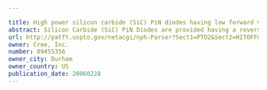 ```yaml
---

title: High power silicon carbide (SiC) PiN diodes having low forward voltage drops
abstract: Silicon Carbide (SiC) PiN Diodes are provided having a reverse blocking voltage (V) from about 3.0 kV to about 10.0 kV and a forward voltage (V) of less than about 4.3 V.
url: http://patft.uspto.gov/netacgi/nph-Parser?Sect1=PTO2&Sect2=HITOFF&p=1&u=%2Fnetahtml%2FPTO%2Fsearch-adv.htm&r=1&f=G&l=50&d=PALL&S1=09455356&OS=09455356&RS=09455356
owner: Cree, Inc.
number: 09455356
owner_city: Durham
owner_country: US
publication_date: 20060228
---
```


